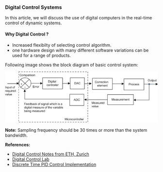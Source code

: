 ### Digital Control Systems


In this article, we will discuss the use of digital computers in the real-time control of dynamic systems.  
#### Why Digital Control ?   
- Increased flexibilty of selecting control algorithm.   
- one hardware design with many different software variations can be used for a range of products.   

Following image shows the block diagram of basic control system: 

![Block Diagram of Digital Control System](/images/DC.jpg)

<!--- <p align="center">
  <img src="/images/DC.jpg">
</p>
<p align="center">
  <img width="460" height="300" src="http://www.fillmurray.com/460/300">
</p> --->

**Note:** Sampling frequency should be 30 times or more than the system bandwidth.



**References:**
- [Digital Control Notes from ETH, Zurich](https://ethz.ch/content/dam/ethz/special-interest/mavt/dynamic-systems-n-control/idsc-dam/Lectures/Digital-Control-Systems/Slides_DigReg_2013.pdf)  
- [Digital Control Lab](http://mocha-java.uccs.edu/CSL/ece4560.pdf)  
- [Discrete Time PID Control Implementation](https://www.scilab.org/discrete-time-pid-controller-implementation)


